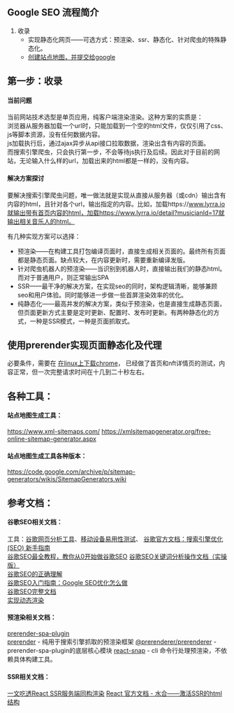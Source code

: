 ## Google SEO 流程简介
1. 收录
   - 实现静态化网页——可选方式：预渲染、ssr、静态化、针对爬虫的特殊静态化。
   - [创建站点地图，并提交给google](https://developers.google.com/search/docs/crawling-indexing/sitemaps/build-sitemap)

## 第一步：收录

#### 当前问题
当前网站技术选型是单页应用，纯客户端渲染渲染。这种方案的实质是：  
浏览器从服务器加载一个url时，只能加载到一个空的html文件，仅仅引用了css、js等脚本资源，没有任何数据内容。  
js加载执行后，通过ajax异步从api接口拉取数据，渲染出含有内容的页面。  
而搜索引擎爬虫，只会执行第一步，不会等待js执行及后续。因此对于目前的网站，无论输入什么样的url，加载出来的html都是一样的，没有内容。  

#### 解决方案探讨
要解决搜索引擎爬虫问题，唯一做法就是实现从直接从服务器（或cdn）输出含有内容的html，且针对各个url，输出指定的内容。比如，加载https://www.lyrra.io就输出带有首页内容的html，加载https://www.lyrra.io/detail?musicianId=17就输出相关音乐人的html。  

有几种实现方案可以选择：
- 预渲染——在构建工具打包编译页面时，直接生成相关页面的。最终所有页面都是静态页面。缺点较大，在内容更新时，需要重新编译发版。
- 针对爬虫机器人的预渲染——当识别到机器人时，直接输出我们的静态html。而对于普通用户，则正常输出SPA
- SSR——最干净的解决方案，在实现seo的同时，架构逻辑清晰，能够兼顾seo和用户体验。同时能够进一步做一些首屏渲染效率的优化。
- 纯静态化——最高并发的解决方案，类似于预渲染，也是直接生成静态页面，但页面更新方式主要是定时更新、配置时、发布时更新。有两种静态化的方式，一种是SSR模式，一种是页面抓取式。


## 使用prerender实现页面静态化及代理
必要条件，需要在 [在linux上下载chrome](https://www.cnblogs.com/rxysg/p/15672025.html)，
已经做了首页和nft详情页的测试，内容正常，但一次完整请求时间在十几到二十秒左右。



## 各种工具：

#### 站点地图生成工具：
https://www.xml-sitemaps.com/
https://xmlsitemapgenerator.org/free-online-sitemap-generator.aspx

#### 站点地图生成工具各种版本：
https://code.google.com/archive/p/sitemap-generators/wikis/SitemapGenerators.wiki


## 参考文档：

#### 谷歌SEO相关文档：
工具：[谷歌网页分析工具](https://search.google.com/search-console?resource_id=https%3A%2F%2Fwww.lyrra.io%2F)、[移动设备易用性测试](https://search.google.com/test/mobile-friendly)、
[谷歌官方文档：搜索引擎优化 (SEO) 新手指南](https://developers.google.com/search/docs/beginner/seo-starter-guide?hl=zh-cn)  
[谷歌SEO最全教程，教你从0开始做谷歌SEO](https://zhuanlan.zhihu.com/p/490361939)     [谷歌SEO关键词分析操作文档（实操版）](https://zhuanlan.zhihu.com/p/556275227)  
[谷歌SEO的正确理解](https://zhuanlan.zhihu.com/p/476629225)  
[谷歌SEO入门指南：Google SEO优化怎么做](https://www.bilibili.com/read/cv17252988/)  
[谷歌SEO完整文档](https://developers.google.com/search/docs/fundamentals/get-on-google)  
[实现动态渲染](https://developers.google.com/search/docs/crawling-indexing/javascript/dynamic-rendering)  

#### 预渲染相关文档：
[prerender-spa-plugin](https://www.npmjs.com/package/prerender-spa-plugin)  
[prerender](https://www.npmjs.com/package/prerender) - 纯用于搜索引擎抓取的预渲染框架
[@prerenderer/prerenderer](https://www.npmjs.com/package/@prerenderer/prerenderer) - prerender-spa-plugin的底层核心模块
[react-snap](https://www.npmjs.com/package/react-snap) - cli 命令行处理预渲染，不依赖具体构建工具。

#### SSR相关文档：
[一文吃透React SSR服务端同构渲染](https://www.jianshu.com/p/63b7e78983ea)
[React 官方文档 - 水合——激活SSR的html结构](https://zh-hans.reactjs.org/docs/react-dom-client.html#hydrateroot)


